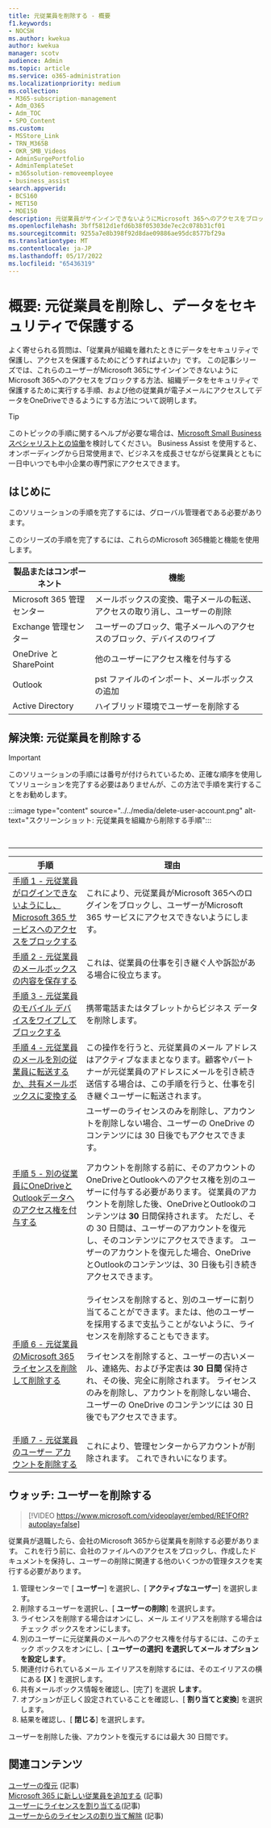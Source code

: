 ```yaml
---
title: 元従業員を削除する - 概要
f1.keywords:
- NOCSH
ms.author: kwekua
author: kwekua
manager: scotv
audience: Admin
ms.topic: article
ms.service: o365-administration
ms.localizationpriority: medium
ms.collection:
- M365-subscription-management
- Adm_O365
- Adm_TOC
- SPO_Content
ms.custom:
- MSStore_Link
- TRN_M365B
- OKR_SMB_Videos
- AdminSurgePortfolio
- AdminTemplateSet
- m365solution-removeemployee
- business_assist
search.appverid:
- BCS160
- MET150
- MOE150
description: 元従業員がサインインできないようにMicrosoft 365へのアクセスをブロックし、組織データをセキュリティで保護し、他の従業員が自分の電子メールにアクセスしてデータをOneDriveできるようにします。
ms.openlocfilehash: 3bff5812d1efd6b38f05303de7ec2c078b31cf01
ms.sourcegitcommit: 9255a7e8b398f92d8dae09886ae95dc8577bf29a
ms.translationtype: MT
ms.contentlocale: ja-JP
ms.lasthandoff: 05/17/2022
ms.locfileid: "65436319"
---
```

# <a name="overview-remove-a-former-employee-and-secure-data"></a>概要: 元従業員を削除し、データをセキュリティで保護する

よく寄せられる質問は、「従業員が組織を離れたときにデータをセキュリティで保護し、アクセスを保護するためにどうすればよいか」です。 この記事シリーズでは、これらのユーザーがMicrosoft 365にサインインできないようにMicrosoft 365へのアクセスをブロックする方法、組織データをセキュリティで保護するために実行する手順、および他の従業員が電子メールにアクセスしてデータをOneDriveできるようにする方法について説明します。

> [!TIP]
> このトピックの手順に関するヘルプが必要な場合は、[Microsoft Small Business スペシャリストとの協働](https://go.microsoft.com/fwlink/?linkid=2186871)を検討してください。 Business Assist を使用すると、オンボーディングから日常使用まで、ビジネスを成長させながら従業員とともに一日中いつでも中小企業の専門家にアクセスできます。

## <a name="before-you-begin"></a>はじめに

このソリューションの手順を完了するには、グローバル管理者である必要があります。

このシリーズの手順を完了するには、これらのMicrosoft 365機能と機能を使用します。

|製品またはコンポーネント|機能|
|---|---|
|Microsoft 365 管理センター|メールボックスの変換、電子メールの転送、アクセスの取り消し、ユーザーの削除 |
|Exchange 管理センター|ユーザーのブロック、電子メールへのアクセスのブロック、デバイスのワイプ |
|OneDrive と SharePoint |他のユーザーにアクセス権を付与する |
|Outlook|pst ファイルのインポート、メールボックスの追加 |
|Active Directory|ハイブリッド環境でユーザーを削除する |


## <a name="solution-remove-a-former-employee"></a>解決策: 元従業員を削除する

> [!IMPORTANT]
> このソリューションの手順には番号が付けられているため、正確な順序を使用してソリューションを完了する必要はありませんが、この方法で手順を実行することをお勧めします。

:::image type="content" source="../../media/delete-user-account.png" alt-text="スクリーンショット: 元従業員を組織から削除する手順":::

<br>

****

|手順|理由|
|---|---|
|[手順 1 - 元従業員がログインできないようにし、Microsoft 365 サービスへのアクセスをブロックする](remove-former-employee-step-1.md)|これにより、元従業員がMicrosoft 365へのログインをブロックし、ユーザーがMicrosoft 365 サービスにアクセスできないようにします。|
|[手順 2 - 元従業員のメールボックスの内容を保存する](remove-former-employee-step-2.md)|これは、従業員の仕事を引き継ぐ人や訴訟がある場合に役立ちます。|
|[手順 3 - 元従業員のモバイル デバイスをワイプしてブロックする](remove-former-employee-step-3.md)|携帯電話またはタブレットからビジネス データを削除します。|
|[手順 4 - 元従業員のメールを別の従業員に転送するか、共有メールボックスに変換する](remove-former-employee-step-4.md)|この操作を行うと、元従業員のメール アドレスはアクティブなままとなります。顧客やパートナーが元従業員のアドレスにメールを引き続き送信する場合は、この手順を行うと、仕事を引き継ぐユーザーに転送されます。|
|[手順 5 - 別の従業員にOneDriveとOutlookデータへのアクセス権を付与する](remove-former-employee-step-5.md)|ユーザーのライセンスのみを削除し、アカウントを削除しない場合、ユーザーの OneDrive のコンテンツには 30 日後でもアクセスできます。 <p> アカウントを削除する前に、そのアカウントのOneDriveとOutlookへのアクセス権を別のユーザーに付与する必要があります。 従業員のアカウントを削除した後、OneDriveとOutlookのコンテンツは **30** 日間保持されます。 ただし、その 30 日間は、ユーザーのアカウントを復元し、そのコンテンツにアクセスできます。 ユーザーのアカウントを復元した場合、OneDriveとOutlookのコンテンツは、30 日後も引き続きアクセスできます。| 
|[手順 6 - 元従業員のMicrosoft 365 ライセンスを削除して削除する](remove-former-employee-step-6.md)|ライセンスを削除すると、別のユーザーに割り当てることができます。または、他のユーザーを採用するまで支払うことがないように、ライセンスを削除することもできます。  <p> ライセンスを削除すると、ユーザーの古いメール、連絡先、および予定表は **30 日間** 保持され、その後、完全に削除されます。 ライセンスのみを削除し、アカウントを削除しない場合、ユーザーの OneDrive のコンテンツには 30 日後でもアクセスできます。  |
|[手順 7 - 元従業員のユーザー アカウントを削除する](remove-former-employee-step-7.md)|これにより、管理センターからアカウントが削除されます。 これできれいになります。|

 ## <a name="watch-delete-a-user"></a>ウォッチ: ユーザーを削除する

> [!VIDEO https://www.microsoft.com/videoplayer/embed/RE1FOfR?autoplay=false]

従業員が退職したら、会社のMicrosoft 365から従業員を削除する必要があります。 これを行う前に、会社のファイルへのアクセスをブロックし、作成したドキュメントを保持し、ユーザーの削除に関連する他のいくつかの管理タスクを実行する必要があります。

1. 管理センターで [ **ユーザー**] を選択し、[ **アクティブなユーザー**] を選択します。
1. 削除するユーザーを選択し、[ **ユーザーの削除**] を選択します。
1. ライセンスを削除する場合はオンにし、メール エイリアスを削除する場合はチェック ボックスをオンにします。
1. 別のユーザーに元従業員のメールへのアクセス権を付与するには、このチェック ボックスをオンにし、[ **ユーザーの選択] を選択してメール オプションを設定します**。
1. 関連付けられているメール エイリアスを削除するには、そのエイリアスの横にある **[X** ] を選択します。
1. 共有メールボックス情報を確認し、[完了] を選択 **します**。
1. オプションが正しく設定されていることを確認し、[ **割り当てと変換**] を選択します。
1. 結果を確認し、[ **閉じる**] を選択します。

ユーザーを削除した後、アカウントを復元するには最大 30 日間です。
## <a name="related-content"></a>関連コンテンツ

[ユーザーの復元](restore-user.md) (記事)\
[Microsoft 365 に新しい従業員を追加する](add-new-employee.md) (記事)\
[ユーザーにライセンスを割り当てる](../manage/assign-licenses-to-users.md)(記事)\
[ユーザーからのライセンスの割り当て解除](../manage/remove-licenses-from-users.md) (記事)
